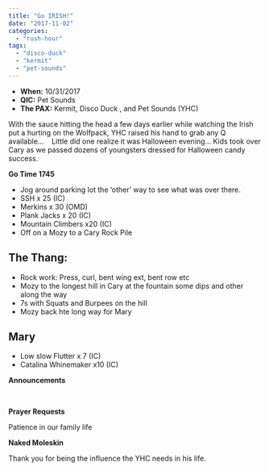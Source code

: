 ```yaml
---
title: "Go IRISH!"
date: "2017-11-02"
categories: 
  - "rush-hour"
tags: 
  - "disco-duck"
  - "kermit"
  - "pet-sounds"
---
```


- **When:** 10/31/2017
- **QIC:** Pet Sounds
- **The PAX:** Kermit, Disco Duck , and Pet Sounds (YHC)

With the sauce hitting the head a few days earlier while watching the Irish put a hurting on the Wolfpack, YHC raised his hand to grab any Q available…    Little did one realize it was Halloween evening… Kids took over Cary as we passed dozens of youngsters dressed for Halloween candy success.

**Go Time 1745**

- Jog around parking lot the ‘other’ way to see what was over there.
- SSH x 25 (IC)
- Merkins x 30 (OMD)
- Plank Jacks x 20 (IC)
- Mountain Climbers x20 (IC)
- Off on a Mozy to a Cary Rock Pile

## **The Thang:**  

- Rock work: Press, curl, bent wing ext, bent row etc
- Mozy to the longest hill in Cary at the fountain some dips and other along the way
- 7s with Squats and Burpees on the hill
- Mozy back hte long way for Mary

## **Mary**

- Low slow Flutter x 7 (IC)
- Catalina Whinemaker x10 (IC)

**Announcements**

 

**Prayer Requests**

Patience in our family life

**Naked Moleskin**

Thank you for being the influence the YHC needs in his life.
